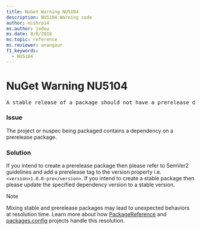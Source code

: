 ```yaml
---
title: NuGet Warning NU5104
description: NU5104 Warning code
author: mishra14
ms.author: jodou
ms.date: 8/8/2018
ms.topic: reference
ms.reviewer: anangaur
f1_keywords: 
  - NU5104
---
```


# NuGet Warning NU5104
<pre>A stable release of a package should not have a prerelease dependency. Either modify the version spec of dependency "NuGet.Versioning [4.7.0-preview4.5065, )" or update the version field in the nuspec.</pre>

### Issue

The project or nuspec being packaged contains a dependency on a prerelease package.


### Solution

If you intend to create a prerelease package then please refer to SemVer2 guidelines and add a prerelease tag to the version property i.e. `<version>1.0.0-pre</version>`. If you intend to create a stable package then please update the specified dependency version to a stable version.

> [!NOTE]
> Mixing stable and prerelease packages may lead to unexpected behaviors at resolution time. Learn more about how [PackageReference](../../concepts/Dependency-Resolution.md#version-ranges-and-prerelease-versions-with-packagereference) and [packages.config](../../concepts/Dependency-Resolution.md#version-ranges-and-prerelease-versions-with-packagesconfig) projects handle this resolution.
